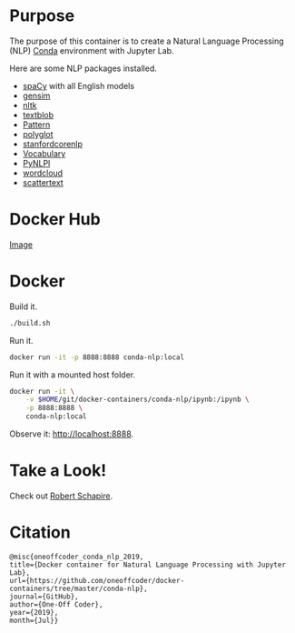 # Purpose

The purpose of this container is to create a Natural Language Processing (NLP) [Conda](https://anaconda.org/) environment with Jupyter Lab.

Here are some NLP packages installed.

* [spaCy](https://spacy.io/) with all English models
* [gensim](https://radimrehurek.com/gensim/)
* [nltk](https://www.nltk.org/)
* [textblob](https://textblob.readthedocs.io/en/dev/)
* [Pattern](https://www.clips.uantwerpen.be/pages/pattern)
* [polyglot](https://github.com/aboSamoor/polyglot)
* [stanfordcorenlp](https://github.com/Lynten/stanford-corenlp)
* [Vocabulary](https://github.com/tasdikrahman/vocabulary)
* [PyNLPl](https://github.com/proycon/pynlpl)
* [wordcloud](https://github.com/amueller/word_cloud)
* [scattertext](https://github.com/JasonKessler/scattertext)

# Docker Hub

[Image](https://hub.docker.com/r/oneoffcoder/conda-nlp)

# Docker

Build it.

```bash
./build.sh
```

Run it.

```bash
docker run -it -p 8888:8888 conda-nlp:local
```

Run it with a mounted host folder.

```bash
docker run -it \
    -v $HOME/git/docker-containers/conda-nlp/ipynb:/ipynb \
    -p 8888:8888 \
    conda-nlp:local
```

Observe it: [http://localhost:8888](http://localhost:8888).

# Take a Look!

Check out [Robert Schapire](https://en.wikipedia.org/wiki/Robert_Schapire).

# Citation

```
@misc{oneoffcoder_conda_nlp_2019, 
title={Docker container for Natural Language Processing with Jupyter Lab}, 
url={https://github.com/oneoffcoder/docker-containers/tree/master/conda-nlp}, 
journal={GitHub},
author={One-Off Coder}, 
year={2019}, 
month={Jul}}
```
